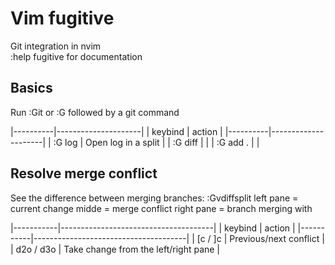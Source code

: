 # Vim fugitive

Git integration in nvim  
:help fugitive for documentation

## Basics

Run :Git or :G followed by a git command

|----------|---------------------|
| keybind  | action              |
|----------|---------------------|
| :G log   | Open log in a split |
| :G diff  |                     |
| :G add . |                     |


## Resolve merge conflict

See the difference between merging branches:
    :Gvdiffsplit
    left pane = current change 
    midde = merge conflict
    right pane = branch merging with 

|-----------|--------------------------------------|
| keybind   | action                               |
|-----------|--------------------------------------|
| [c / ]c   | Previous/next conflict               |
| d2o / d3o | Take change from the left/right pane |

